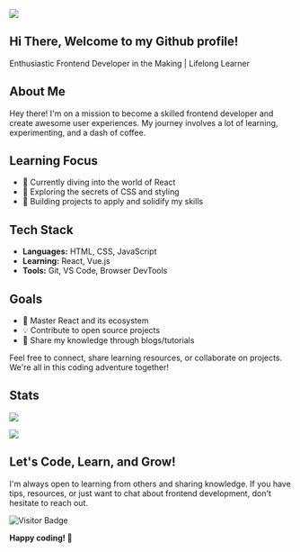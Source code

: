 ![](https://user-images.githubusercontent.com/74038190/225813708-98b745f2-7d22-48cf-9150-083f1b00d6c9.gif)

## Hi There, Welcome to my Github profile!

Enthusiastic Frontend Developer in the Making | Lifelong Learner

## About Me

Hey there! I'm on a mission to become a skilled frontend developer and create awesome user experiences. My journey involves a lot of learning, experimenting, and a dash of coffee.

## Learning Focus

- 🚀 Currently diving into the world of React
- 🎨 Exploring the secrets of CSS and styling
- 🔧 Building projects to apply and solidify my skills

## Tech Stack

- **Languages:** HTML, CSS, JavaScript
- **Learning:** React, Vue.js
- **Tools:** Git, VS Code, Browser DevTools

## Goals

- 🌱 Master React and its ecosystem
- 💡 Contribute to open source projects
- 📝 Share my knowledge through blogs/tutorials


Feel free to connect, share learning resources, or collaborate on projects. We're all in this coding adventure together!

## Stats

![](https://github-readme-stats.vercel.app/api?username=aymane-dihaj&include_all_commits=true&count_private=true&show_icons=true&line_height=30&title_color=CDB4DB&icon_color=CDB4DB&text_color=D3D3D3&bg_color=0A0A0A)

![](https://github-readme-stats.vercel.app/api/top-langs/?username=aymane-dihaj&layout=compact&theme=dark&bg_color=0A0A0A)

## Let's Code, Learn, and Grow!

I'm always open to learning from others and sharing knowledge. If you have tips, resources, or just want to chat about frontend development, don't hesitate to reach out.

![Visitor Badge](https://visitor-badge.laobi.icu/badge?page_id=yourusername.yourusername)

**Happy coding! 🚀**
